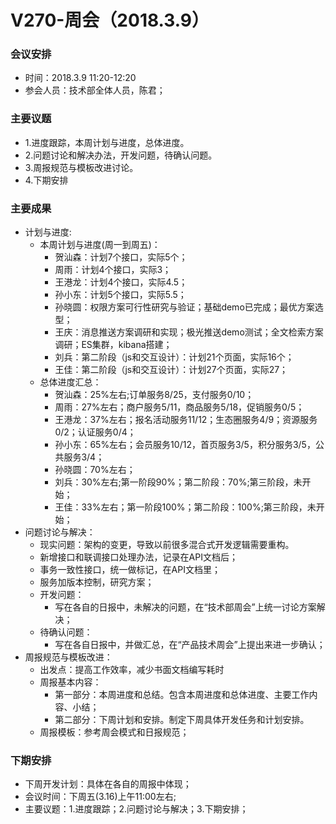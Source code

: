 # V270-周会（2018.3.9）

### 会议安排

* 时间：2018.3.9 11:20-12:20
* 参会人员：技术部全体人员，陈君；

### 主要议题

* 1.进度跟踪，本周计划与进度，总体进度。
* 2.问题讨论和解决办法，开发问题，待确认问题。
* 3.周报规范与模板改进讨论。
* 4.下期安排

### 主要成果

* 计划与进度:
	* 本周计划与进度(周一到周五)：
		* 贺汕森：计划7个接口，实际5个；
		* 周雨：计划4个接口，实际3；
		* 王港龙：计划4个接口，实际4.5；
		* 孙小东：计划5个接口，实际5.5；
		* 孙晓圆：权限方案可行性研究与验证；基础demo已完成；最优方案选型；
		* 王庆：消息推送方案调研和实现；极光推送demo测试；全文检索方案调研；ES集群，kibana搭建；
		* 刘兵：第二阶段（js和交互设计）：计划21个页面，实际16个；
		* 王佳：第二阶段（js和交互设计）：计划27个页面，实际27；
	* 总体进度汇总：
		* 贺汕森：25%左右;订单服务8/25，支付服务0/10；
		* 周雨：27%左右；商户服务5/11，商品服务5/18，促销服务0/5；
		* 王港龙：37%左右；报名活动服务11/12；生态圈服务4/9；资源服务0/2；认证服务0/4；
		* 孙小东：65%左右；会员服务10/12，首页服务3/5，积分服务3/5，公共服务3/4；
		* 孙晓圆：70%左右；
		* 刘兵：30%左右;第一阶段90%；第二阶段：70%;第三阶段，未开始；
		* 王佳：33%左右；第一阶段100%；第二阶段：100%;第三阶段，未开始；
* 问题讨论与解决：
	* 现实问题：架构的变更，导致以前很多混合式开发逻辑需要重构。
	* 新增接口和联调接口处理办法，记录在API文档后；
	* 事务一致性接口，统一做标记，在API文档里；
	* 服务加版本控制，研究方案；
	* 开发问题：
		* 写在各自的日报中，未解决的问题，在“技术部周会”上统一讨论方案解决；
	* 待确认问题：
		* 写在各自日报中，并做汇总，在“产品技术周会”上提出来进一步确认；
* 周报规范与模板改进：
	* 出发点：提高工作效率，减少书面文档编写耗时
	* 周报基本内容：
		* 第一部分：本周进度和总结。包含本周进度和总体进度、主要工作内容、小结；
		* 第二部分：下周计划和安排。制定下周具体开发任务和计划安排。
	* 周报模板：参考周会模式和日报规范；

### 下期安排

* 下周开发计划：具体在各自的周报中体现；
* 会议时间：下周五(3.16)上午11:00左右;
* 主要议题：1.进度跟踪；2.问题讨论与解决；3.下期安排；